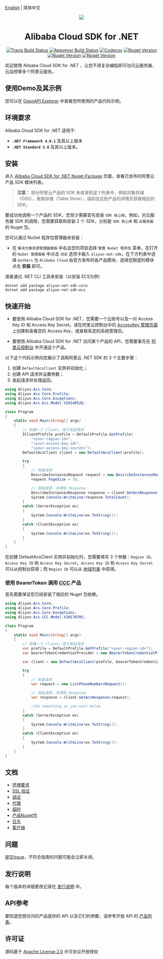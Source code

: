 [English](./README.md) | 简体中文


<p align="center">
<a href=" https://www.alibabacloud.com"><img src="https://aliyunsdk-pages.alicdn.com/icons/Aliyun.svg"></a>
</p>

<h1 align="center">Alibaba Cloud SDK for .NET</h1>

<p align="center">
<a href="https://travis-ci.org/aliyun/aliyun-openapi-net-sdk"><img src="https://travis-ci.org/aliyun/aliyun-openapi-net-sdk.svg?branch=master" alt="Travis Build Status"></a>
<a href="https://ci.appveyor.com/project/aliyun/aliyun-openapi-net-sdk"><img src="https://ci.appveyor.com/api/projects/status/32r7s2skrgm9ubva?svg=true" alt="Appveyor Build Status"></a>
<a href="https://codecov.io/gh/aliyun/aliyun-openapi-net-sdk"><img src="https://codecov.io/gh/aliyun/aliyun-openapi-net-sdk/branch/master/graph/badge.svg" alt="Codecov"></a>
<a href="https://badge.fury.io/nu/aliyun-net-sdk-core"><img src="https://badge.fury.io/nu/aliyun-net-sdk-core.svg" alt="Nuget Version"></a>
<a href="https://www.nuget.org/packages/aliyun-net-sdk-core/"><img src="https://img.shields.io/nuget/dt/aliyun-net-sdk-core.svg?label=Nuget%20Download&style=flat" alt="Nuget Version"></a>
<a href="https://github.com/aliyun/aliyun-openapi-net-sdk/blob/master/LICENSE"><img src="https://img.shields.io/badge/License-Apache%202.0-blue.svg" alt="Nuget Version"></a>
</p>


欢迎使用 Alibaba Cloud SDK for .NET ，让您不用复杂编程即可访问云服务器、云监控等多个阿里云服务。


## 使用Demo及其示例
您可以在 [OpenAPI Explorer](https://api.aliyun.com/#/?product=Ecs&api=DescribeAccessPoints&params={}&tab=DEMO&lang=CSHARP) 中查看您所使用的产品代码示例。


## 环境要求
Alibaba Cloud SDK for .NET 适用于:
- **`.NET Framework 4.6.1`** 及其以上版本
- **`.NET Standard 2.0`** 及其以上版本。


## 安装
进入 [Alibaba Cloud SDK for .NET Nuget Package](https://www.nuget.org/profiles/aliyun-openapi-sdk) 页面，查看已发布的阿里云产品 SDK 模块列表。

> **注意：** 部分阿里云产品的 SDK 未收录到这个列表中，例如对象存储（OSS），表格存储（Table Store），请前往这些产品的详情页获取相应的 SDK。

要成功地调用一个产品的 SDK，您至少需要首先安装 `SDK 核心库`。例如，对云服务器 SDK 的调用，您需要获取和安装 2 个 SDK，分别是 `SDK 核心库` 和 `云服务器` 的 Nuget 包。

您可以通过 NuGet 程序包管理器来安装：

* 在 `解决方案资源管理器面板` 中右击您的项目选择 `管理 NuGet 程序包` 菜单，在打开的 `NuGet 管理面板` 中点击 `浏览` 选项卡输入 `aliyun-net-sdk`，在下方列表中选择 `Authors` 为 `Alibaba Cloud` 由官方发布的各产品模块，选择您期望的模块点击 **安装** 即可。

或者通过 .NET CLI 工具来安装（以安装 ECS为例）

    dotnet add package aliyun-net-sdk-core
    dotnet add package aliyun-net-sdk-ecs


## 快速开始
- 要使用 Alibaba Cloud SDK for .NET，您需要一个云账号以及一对 Access Key ID 和 Access Key Secret。请在阿里云控制台中的 [AccessKey 管理页面](https://usercenter.console.aliyun.com/#/manage/ak) 上创建和查看您的 Access Key，或者联系您的系统管理员。

- 要使用 Alibaba Cloud SDK for .NET 访问某个产品的 API，您需要事先在 [阿里云控制台](https://home.console.aliyun.com/new#/) 中开通这个产品。

以下这个代码示例向您展示了调用阿里云 .NET SDK 的 3 个主要步骤：

1. 创建 `DefaultAcsClient` 实例并初始化；
2. 创建 API 请求并设置参数；
3. 发起请求并处理返回。

```csharp
using Aliyun.Acs.Core;
using Aliyun.Acs.Core.Profile;
using Aliyun.Acs.Core.Exceptions;
using Aliyun.Acs.Ecs.Model.V20140526;

class Program
{
    static void Main(string[] args)
    {
        // 构建一个 Client，用于发起请求
        IClientProfile profile = DefaultProfile.GetProfile(
            "<your-region-id>",
            "<your-access-key-id>",
            "<your-access-key-secret>");
        DefaultAcsClient client = new DefaultAcsClient(profile);

        try
        {
            // 构造请求
            DescribeInstancesRequest request = new DescribeInstancesRequest();
            request.PageSize = 10;

            // 发起请求，并得到 Response
            DescribeInstancesResponse response = client.GetAcsResponse(request);
            System.Console.WriteLine(response.TotalCount);
        }
        catch (ServerException ex)
        {
            System.Console.WriteLine(ex.ToString());
        }
        catch (ClientException ex)
        {
            System.Console.WriteLine(ex.ToString());
        }
    }
}
```

在创建 DefaultAcsClient 实例并初始化时，您需要填写 3 个参数：`Region ID`、`Access Key ID` 和 `Access Key Secret`。`Access Key ID` 和 `Access Key Secret` 可以从控制台获得；而 `Region ID` 可以从 [地域列表](https://help.aliyun.com/document_detail/40654.html) 中获得。

### 使用 BearerToken 调用 [CCC](https://www.nuget.org/packages/aliyun-net-sdk-ccc/) 产品

首先需要保证您已经安装了相应的 Nuget 包依赖。

```csharp
using Aliyun.Acs.Core;
using Aliyun.Acs.Core.Profile;
using Aliyun.Acs.Core.Exceptions;
using Aliyun.Acs.CCC.Model.V20170705;

class Program
{
    static void Main(string[] args)
    {
        // 构建一个 Client，用于发起请求
        var profile = DefaultProfile.GetProfile("<your-region-id>");
        var bearerTokenCredentialProvider = new BearerTokenCredentialProvider("<your-bearertoken>");

        var client = new DefaultAcsClient(profile, bearerTokenCredentialProvider);

        try
        {
            // 构造请求
            var request = new ListPhoneNumbersRequest();

            // 发起请求，并得到 Response
            var response = client.GetAcsResponse(request);

            //Do something as you want below
        }
        catch (ServerException ex)
        {
            System.Console.WriteLine(ex.ToString());
        }
        catch (ClientException ex)
        {
            System.Console.WriteLine(ex.ToString());
        }
    }
}
```


## 文档
* [环境要求](docs/0-Requirements-CN.md)
* [SSL 验证](docs/1-Verify-CN.md)
* [调试](docs/2-Debug-CN.md)
* [代理](docs/3-Proxy-CN.md)
* [超时](docs/4-Timeout-CN.md)
* [产品Nuget包](docs/5-Packages-CN.md)
* [日志](docs/6-Log-CN.md)
* [客户端](docs/7-Client-CN.md)


## 问题
[提交Issue](https://github.com/aliyun/aliyun-openapi-net-sdk/issues/new)，不符合指南的问题可能会立即关闭。


## 发行说明
每个版本的详细更改记录在 [发行说明](aliyun-net-sdk-core/ChangeLog.md) 中。


## API参考
要知道您想访问的产品提供的 API 以及它们的参数，请参考开放 API 的 [产品列表](https://develop.aliyun.com/tools/openapilist)。


## 许可证
源码基于 [Apache License 2.0](https://www.apache.org/licenses/LICENSE-2.0.html) 许可协议开放授权
